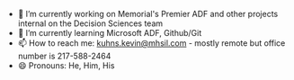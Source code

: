 - 🔭 I’m currently working on Memorial's Premier ADF and other projects internal on the Decision Sciences team
- 🌱 I’m currently learning Microsoft ADF, Github/Git
- 📫 How to reach me: kuhns.kevin@mhsil.com - mostly remote but office number is 217-588-2464
- 😄 Pronouns: He, Him, His
<!--
**kevinkuhns/kevinkuhns** is a ✨ _special_ ✨ repository because its `README.md` (this file) appears on your GitHub profile.

Here are some ideas to get you started:

- 👯 I’m looking to collaborate on ...
- 🤔 I’m looking for help with ...
- 💬 Ask me about ...
- ⚡ Fun fact: ...
-->

